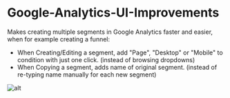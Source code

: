 # Google-Analytics-UI-Improvements


Makes creating multiple segments in Google Analytics faster and easier, when for example creating a funnel:
- When Creating/Editing a segment, add "Page", "Desktop" or "Mobile" to condition with just one click. (instead of browsing dropdowns)
- When Copying a segment, adds name of original segment. (instead of re-typing name manually for each new segment)

![alt](https://dl.dropboxusercontent.com/s/y0oo121gql14i2y/clickPage%20%282%29.png)
